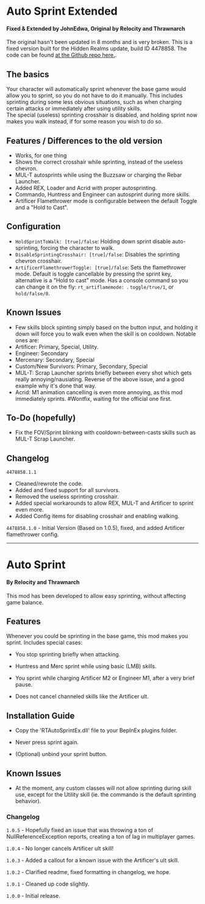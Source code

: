 # Auto Sprint Extended
#### Fixed & Extended by JohnEdwa, Original by Relocity and Thrawnarch

The original hasn't been updated in 8 months and is very broken. This is a fixed version built for the Hidden Realms update, build ID 4478858.
The code can be found [at the Github repo here.](https://github.com/JohnEdwa/RTAutoSprintExtended).

## The basics

Your character will automatically sprint whenever the base game would allow you to sprint, so you do not have to do it manually. This includes sprinting during some less obvious situations, such as when charging certain attacks or immediately after using utility skills.   
The special (useless) sprinting crosshair is disabled, and holding sprint now makes you walk instead, if for some reason you wish to do so.



## Features / Differences to the old version
* Works, for one thing
* Shows the correct crosshair while sprinting, instead of the useless chevron.
* MUL-T autosprints while using the Buzzsaw or charging the Rebar Launcher.
* Added REX, Loader and Acrid with proper autosprinting.
* Commando, Huntress and Engineer can autosprint during more skills.
* Artificer Flamethrower mode is configurable between the default Toggle and a "Hold to Cast".

## Configuration
* `HoldSprintToWalk: [true]/false`: Holding down sprint disable auto-sprinting, forcing the character to walk.
* `DisableSprintingCrosshair: [true]/false`: Disables the sprinting chevron crosshair.
* `ArtificerFlamethrowerToggle: [true]/false`: Sets the flamethrower mode. Default is toggle cancellable by pressing the sprint key, alternative is a "Hold to cast" mode. Has a console command so you can change it on the fly: `rt_artiflamemode: `. `toggle/true/1`, or `hold/false/0`.

## Known Issues

* Few skills block spinting simply based on the button input, and holding it down will force you to walk even when the skill is on cooldown. Notable ones are:
 * Artificer: Primary, Special, Utility.
 * Engineer: Secondary
 * Mercenary: Secondary, Special
 * Custom/New Survivors: Primary, Secondary, Special
* MUL-T: Scrap Launcher sprints briefly between every shot which gets really annoying/nausiating. Reverse of the above issue, and a good example why it's done that way.
* Acrid: M1 animation cancelling is even more annoying, as this mod immediately sprints. #Wontfix, waiting for the official one first.

## To-Do (hopefully)

* Fix the FOV/Sprint blinking with cooldown-between-casts skills such as MUL-T Scrap Launcher.

## Changelog

`4478858.1.1`
 * Cleaned/rewrote the code. 
 * Added and fixed support for all survivors.
 * Removed the useless sprinting crosshair.
 * Added special workarounds to allow REX, MUL-T and Artificer to sprint even more.
 * Added Config items for disabling crosshair and enabling walking.

`4478858.1.0` - Initial Version (Based on 1.0.5), fixed, and added Artificer flamethrower config.

---

[//]: # (Thanks to FunkFrog and Sipondo for letting us use their README as a basis for this one. You're doing god's work.)

# Auto Sprint
#### By Relocity and Thrawnarch

This mod has been developed to allow easy sprinting, without affecting game balance.

## Features

Whenever you could be sprinting in the base game, this mod makes you sprint. Includes special cases:

- You stop sprinting briefly when attacking.

- Huntress and Merc sprint while using basic (LMB) skills.

- You sprint while charging Artificer M2 or Engineer M1, after a very brief pause.

- Does not cancel channeled skills like the Artificer ult.

## Installation Guide

- Copy the 'RTAutoSprintEx.dll' file to your BepInEx plugins folder.

- Never press sprint again.

- (Optional) unbind your sprint button.

## Known Issues

- At the moment, any custom classes will not allow sprinting during skill use, except for the Utility skill (ie. the commando is the default sprinting behavior).

### Changelog

`1.0.5` - Hopefully fixed an issue that was throwing a ton of NullReferenceException reports, creating a ton of lag in multiplayer games.

`1.0.4` - No longer cancels Artificer ult skill!

`1.0.3` - Added a callout for a known issue with the Artificer's ult skill.

`1.0.2` - Clarified readme, fixed formatting in changelog, we hope.

`1.0.1` - Cleaned up code slightly.

`1.0.0` - Initial release.